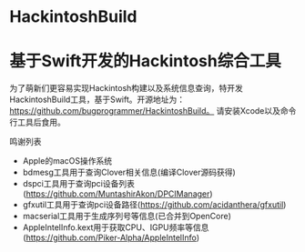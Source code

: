 # HackintoshBuild

# 基于Swift开发的Hackintosh综合工具

为了萌新们更容易实现Hackintosh构建以及系统信息查询，特开发HackintoshBuild工具，基于Swift。开源地址为：https://github.com/bugprogrammer/HackintoshBuild。 请安装Xcode以及命令行工具后食用。

鸣谢列表

* Apple的macOS操作系统
* bdmesg工具用于查询Clover相关信息(编译Clover源码获得)
* dspci工具用于查询pci设备列表(https://github.com/MuntashirAkon/DPCIManager)
* gfxutil工具用于查询pci设备路径(https://github.com/acidanthera/gfxutil)
* macserial工具用于生成序列号等信息(已合并到OpenCore)
* AppleIntelInfo.kext用于获取CPU、IGPU频率等信息(https://github.com/Piker-Alpha/AppleIntelInfo)
